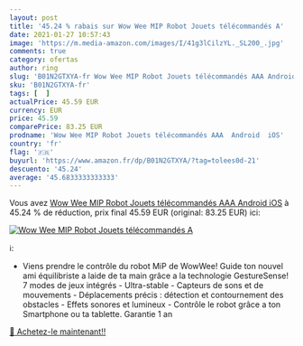 ```yaml
---
layout: post
title: '45.24 % rabais sur Wow Wee MIP Robot Jouets télécommandés A'
date: 2021-01-27 10:57:43
image: 'https://m.media-amazon.com/images/I/41g3lCilzYL._SL200_.jpg'
comments: true
category: ofertas
author: ring
slug: 'B01N2GTXYA-fr Wow Wee MIP Robot Jouets télécommandés AAA Android iOS'
sku: 'B01N2GTXYA-fr'
tags: [  ]
actualPrice: 45.59 EUR
currency: EUR
price: 45.59
comparePrice: 83.25 EUR
prodname: 'Wow Wee MIP Robot Jouets télécommandés AAA  Android  iOS'
country: 'fr'
flag: '🇫🇷'
buyurl: 'https://www.amazon.fr/dp/B01N2GTXYA/?tag=tolees0d-21'
descuento: '45.24'
average: '45.6833333333333'
---
```


Vous avez [Wow Wee MIP Robot Jouets télécommandés AAA  Android  iOS](https://www.amazon.fr/dp/B01N2GTXYA/?tag=tolees0d-21)  à  45.24 % de réduction, prix final  45.59 EUR (original: 83.25 EUR) ici:

[![Wow Wee MIP Robot Jouets télécommandés A](https://m.media-amazon.com/images/I/41g3lCilzYL._SL200_.jpg)](https://www.amazon.fr/dp/B01N2GTXYA/?tag=tolees0d-21)

ℹ️:

- Viens prendre le contrôle du robot MiP de WowWee! Guide ton nouvel ami équilibriste a laide de ta main grâce a la technologie GestureSense! 7 modes de jeux intégrés - Ultra-stable - Capteurs de sons et de mouvements - Déplacements précis : détection et contournement des obstacles - Effets sonores et lumineux - Contrôle le robot grâce a ton Smartphone ou ta tablette. Garantie 1 an

[🛒 Achetez-le maintenant!!](https://www.amazon.fr/dp/B01N2GTXYA/?tag=tolees0d-21)
